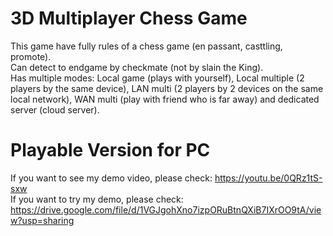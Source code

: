 # 3D Multiplayer Chess Game
This game have fully rules of a chess game (en passant,  casttling, promote).<br/>
Can detect to endgame by checkmate (not by slain the King).<br/>
﻿﻿﻿﻿﻿﻿Has multiple modes: Local game (plays with yourself), Local multiple (2 players by the same device), LAN multi (2 players by 2 devices on the same local network), WAN multi (play with friend who is far away) and dedicated server (cloud server).<br/>

# Playable Version for PC
If you want to see my demo video, please check: https://youtu.be/0QRz1tS-sxw <br/>
If you want to try my demo, please check: https://drive.google.com/file/d/1VGJgohXno7izpORuBtnQXiB7IXrOO9tA/view?usp=sharing <br/>

